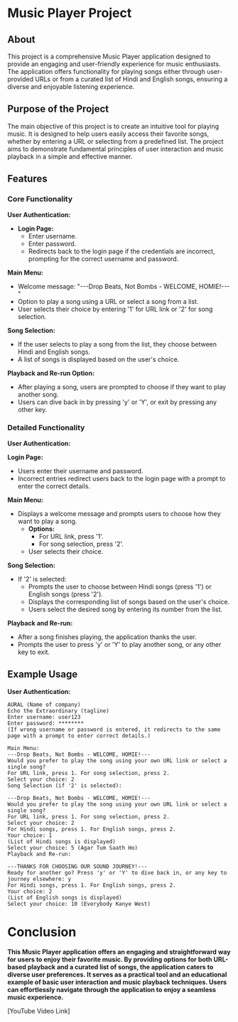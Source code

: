 # Music Player Project

## About
This project is a comprehensive Music Player application designed to provide an engaging and user-friendly experience for music enthusiasts. The application offers functionality for playing songs either through user-provided URLs or from a curated list of Hindi and English songs, ensuring a diverse and enjoyable listening experience.

## Purpose of the Project
The main objective of this project is to create an intuitive tool for playing music. It is designed to help users easily access their favorite songs, whether by entering a URL or selecting from a predefined list. The project aims to demonstrate fundamental principles of user interaction and music playback in a simple and effective manner.

## Features

### Core Functionality

**User Authentication:**
- **Login Page:**
  - Enter username.
  - Enter password.
  - Redirects back to the login page if the credentials are incorrect, prompting for the correct username and password.

**Main Menu:**
- Welcome message: "---Drop Beats, Not Bombs - WELCOME, HOMIE!---"
- Option to play a song using a URL or select a song from a list.
- User selects their choice by entering '1' for URL link or '2' for song selection.

**Song Selection:**
- If the user selects to play a song from the list, they choose between Hindi and English songs.
- A list of songs is displayed based on the user's choice.

**Playback and Re-run Option:**
- After playing a song, users are prompted to choose if they want to play another song.
- Users can dive back in by pressing 'y' or 'Y', or exit by pressing any other key.

### Detailed Functionality

**User Authentication:**

**Login Page:**
- Users enter their username and password.
- Incorrect entries redirect users back to the login page with a prompt to enter the correct details.

**Main Menu:**

- Displays a welcome message and prompts users to choose how they want to play a song.
  - **Options:**
    - For URL link, press '1'.
    - For song selection, press '2'.
  - User selects their choice.

**Song Selection:**

- If '2' is selected:
  - Prompts the user to choose between Hindi songs (press '1') or English songs (press '2').
  - Displays the corresponding list of songs based on the user's choice.
  - Users select the desired song by entering its number from the list.

**Playback and Re-run:**

- After a song finishes playing, the application thanks the user.
- Prompts the user to press 'y' or 'Y' to play another song, or any other key to exit.

## Example Usage

**User Authentication:**

```
AURAL (Name of company)
Echo the Extraordinary (tagline)
Enter username: user123
Enter password: ********
(If wrong username or password is entered, it redirects to the same page with a prompt to enter correct details.)

Main Menu:
---Drop Beats, Not Bombs - WELCOME, HOMIE!---
Would you prefer to play the song using your own URL link or select a single song?
For URL link, press 1. For song selection, press 2.
Select your choice: 2
Song Selection (if '2' is selected):

---Drop Beats, Not Bombs - WELCOME, HOMIE!---
Would you prefer to play the song using your own URL link or select a single song?
For URL link, press 1. For song selection, press 2.
Select your choice: 2
For Hindi songs, press 1. For English songs, press 2.
Your choice: 1
(List of Hindi songs is displayed)
Select your choice: 5 (Agar Tum Saath Ho)
Playback and Re-run:

---THANKS FOR CHOOSING OUR SOUND JOURNEY!---
Ready for another go? Press 'y' or 'Y' to dive back in, or any key to journey elsewhere: y
For Hindi songs, press 1. For English songs, press 2.
Your choice: 2
(List of English songs is displayed)
Select your choice: 10 (Everybody Kanye West) 
```
# Conclusion
**This Music Player application offers an engaging and straightforward way for users to enjoy their favorite music. By providing options for both URL-based playback and a curated list of songs, the application caters to diverse user preferences. It serves as a practical tool and an educational example of basic user interaction and music playback techniques. Users can effortlessly navigate through the application to enjoy a seamless music experience.**

[YouTube Video Link]

